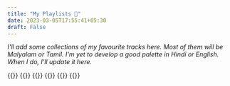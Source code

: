 ```yaml
---
title: "My Playlists "
date: 2023-03-05T17:55:41+05:30
draft: False
---
```

_I'll add some collections of my favourite tracks here. Most of them will be Malyalam or Tamil. I'm yet to develop a good palette in Hindi or English. When I do, I'll update it here._

{{<spotify type="playlist" id="6saUpn8tyLyDBNHYYQIJgt">}}
{{<spotify type="playlist" id="5i1WQghgGmXoxleoyrgzMp">}}
{{<spotify type="playlist" id="2mIrBDptLGs48OsnT2FA1g">}}
{{<spotify type="playlist" id="34pFQl42CypBRjDoBnbKGe">}}
{{<spotify type="playlist" id="6t7mP0HJiAAWPgmDp81Qrl">}}
{{<spotify type="playlist" id="0fEQ4k8DSYvIpmfITamuWr">}}
